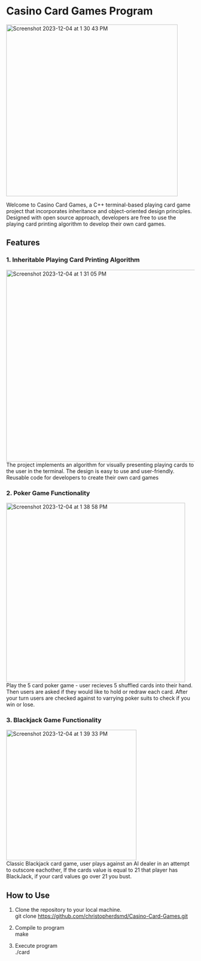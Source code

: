 # Casino Card Games Program
<img width="458" alt="Screenshot 2023-12-04 at 1 30 43 PM" src="https://github.com/christopherdsmd/Casino-Card-Games/assets/104523163/d815e65b-6199-4811-8131-9767e8b284ee">

Welcome to Casino Card Games, a C++ terminal-based playing card game project that incorporates inheritance and object-oriented design principles. Designed with open source approach, developers are free to use the playing card printing algorithm to develop their own card games.

## Features

### 1. Inheritable Playing Card Printing Algorithm
<img width="511" alt="Screenshot 2023-12-04 at 1 31 05 PM" src="https://github.com/christopherdsmd/Casino-Card-Games/assets/104523163/e36e4a66-759a-4873-af83-28b08cf31417"> <br>
The project implements an algorithm for visually presenting playing cards to the user in the terminal. The design is easy to use and user-friendly. Reusable code for developers to create their own card games

### 2. Poker Game Functionality
<img width="478" alt="Screenshot 2023-12-04 at 1 38 58 PM" src="https://github.com/christopherdsmd/Casino-Card-Games/assets/104523163/50714c28-3d2e-448f-8387-aaf8ad79d31b"> <br>
Play the 5 card poker game - user recieves 5 shuffled cards into their hand. Then users are asked if they would like to hold or redraw each card. After your turn users are checked against to varrying poker suits to check if you win or lose. 

### 3. Blackjack Game Functionality
<img width="348" alt="Screenshot 2023-12-04 at 1 39 33 PM" src="https://github.com/christopherdsmd/Casino-Card-Games/assets/104523163/6b68c10b-4be9-4173-915b-b381c9fc7006"> <br>
Classic Blackjack card game, user plays against an AI dealer in an attempt to outscore eachother, If the cards value is equal to 21 that player has BlackJack, if your card values go over 21 you bust.

## How to Use

1. Clone the repository to your local machine. <br>
   git clone https://github.com/christopherdsmd/Casino-Card-Games.git

2. Compile to program <br>
     make

3. Execute program <br>
     ./card

   
